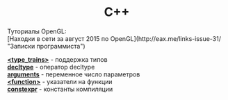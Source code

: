 <h1 align="center">C++</h1>
Туториалы OpenGL:
</br>[Находки в сети за август 2015 по OpenGL](http://eax.me/links-issue-31/ "Записки программиста")

**[\<type_trains>](type_trains.md)** - поддержка типов<br>
**[decltype](decltype.md)** - оператор decltype<br>
**[arguments](arguments.md)** - переменное число параметров<br>
**[\<function>](function.md)** - указатели на функции<br>
**[constexpr](constexpr.md)** - константы компиляции<br>
